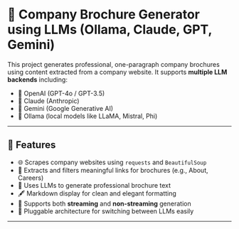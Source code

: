 # 🏢 Company Brochure Generator using LLMs (Ollama, Claude, GPT, Gemini)

This project generates professional, one-paragraph company brochures using content extracted from a company website. It supports **multiple LLM backends** including:

- 🔷 OpenAI (GPT-4o / GPT-3.5)
- 🔶 Claude (Anthropic)
- 🌟 Gemini (Google Generative AI)
- 🧠 Ollama (local models like LLaMA, Mistral, Phi)

---

## 🚀 Features

- 🌐 Scrapes company websites using `requests` and `BeautifulSoup`
- 🔗 Extracts and filters meaningful links for brochures (e.g., About, Careers)
- 🤖 Uses LLMs to generate professional brochure text
- 🖋️ Markdown display for clean and elegant formatting
- 🔄 Supports both **streaming** and **non-streaming** generation
- 🔌 Pluggable architecture for switching between LLMs easily

---
